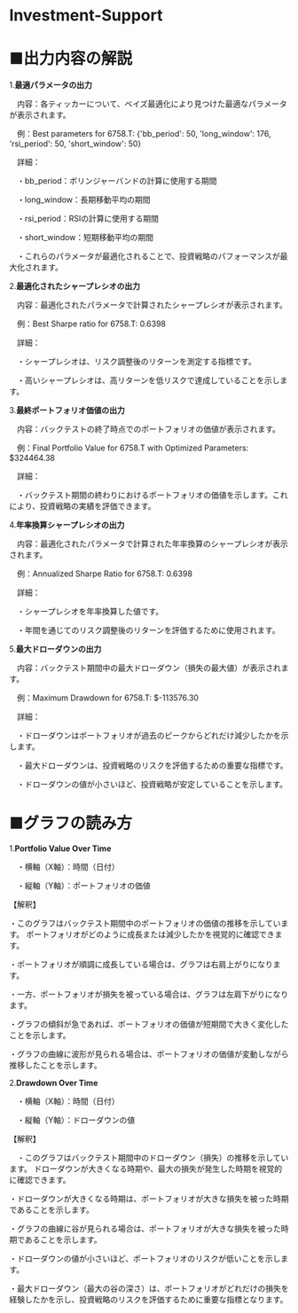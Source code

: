 # Investment-Support

# ■出力内容の解説
1.**最適パラメータの出力**

　内容：各ティッカーについて、ベイズ最適化により見つけた最適なパラメータが表示されます。

　例：Best parameters for 6758.T: {'bb_period': 50, 'long_window': 176, 'rsi_period': 50, 'short_window': 50}

　詳細：

　・bb_period：ボリンジャーバンドの計算に使用する期間

　・long_window：長期移動平均の期間

　・rsi_period：RSIの計算に使用する期間

　・short_window：短期移動平均の期間

　・これらのパラメータが最適化されることで、投資戦略のパフォーマンスが最大化されます。

2.**最適化されたシャープレシオの出力**

　内容：最適化されたパラメータで計算されたシャープレシオが表示されます。

　例：Best Sharpe ratio for 6758.T: 0.6398

　詳細：

　・シャープレシオは、リスク調整後のリターンを測定する指標です。

　・高いシャープレシオは、高リターンを低リスクで達成していることを示します。

3.**最終ポートフォリオ価値の出力**

　内容：バックテストの終了時点でのポートフォリオの価値が表示されます。

　例：Final Portfolio Value for 6758.T with Optimized Parameters: $324464.38

　詳細：

　・バックテスト期間の終わりにおけるポートフォリオの価値を示します。これにより、投資戦略の実績を評価できます。

4.**年率換算シャープレシオの出力**

　内容：最適化されたパラメータで計算された年率換算のシャープレシオが表示されます。

　例：Annualized Sharpe Ratio for 6758.T: 0.6398

　詳細：

　・シャープレシオを年率換算した値です。

　・年間を通じてのリスク調整後のリターンを評価するために使用されます。


5.**最大ドローダウンの出力**

　内容：バックテスト期間中の最大ドローダウン（損失の最大値）が表示されます。

　例：Maximum Drawdown for 6758.T: $-113576.30

　詳細：

　・ドローダウンはポートフォリオが過去のピークからどれだけ減少したかを示します。

　・最大ドローダウンは、投資戦略のリスクを評価するための重要な指標です。

　・ドローダウンの値が小さいほど、投資戦略が安定していることを示します。

# ■グラフの読み方
1.**Portfolio Value Over Time**

　・横軸（X軸）：時間（日付）

　・縦軸（Y軸）：ポートフォリオの価値

【解釈】

・このグラフはバックテスト期間中のポートフォリオの価値の推移を示しています。
ポートフォリオがどのように成長または減少したかを視覚的に確認できます。

・ポートフォリオが順調に成長している場合は、グラフは右肩上がりになります。

・一方、ポートフォリオが損失を被っている場合は、グラフは左肩下がりになります。

・グラフの傾斜が急であれば、ポートフォリオの価値が短期間で大きく変化したことを示します。

・グラフの曲線に波形が見られる場合は、ポートフォリオの価値が変動しながら推移したことを示します。

2.**Drawdown Over Time**

　・横軸（X軸）：時間（日付）

　・縦軸（Y軸）：ドローダウンの値

【解釈】

　・このグラフはバックテスト期間中のドローダウン（損失）の推移を示しています。
ドローダウンが大きくなる時期や、最大の損失が発生した時期を視覚的に確認できます。

・ドローダウンが大きくなる時期は、ポートフォリオが大きな損失を被った時期であることを示します。

・グラフの曲線に谷が見られる場合は、ポートフォリオが大きな損失を被った時期であることを示します。

・ドローダウンの値が小さいほど、ポートフォリオのリスクが低いことを示します。

・最大ドローダウン（最大の谷の深さ）は、ポートフォリオがどれだけの損失を経験したかを示し、投資戦略のリスクを評価するために重要な指標となります。

